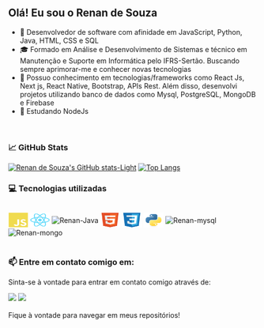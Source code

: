 ## Olá! Eu sou o Renan de Souza

- 🔭 Desenvolvedor de software com afinidade em JavaScript, Python, Java, HTML, CSS e SQL
- 🎓 Formado em Análise e Desenvolvimento de Sistemas e técnico em Manutenção e Suporte em Informática pelo IFRS-Sertão. Buscando sempre aprimorar-me e conhecer novas tecnologias
- 🤔 Possuo conhecimento em tecnologias/frameworks como React Js, Next js, React Native, Bootstrap, APIs Rest. Além disso, desenvolvi projetos utilizando banco de dados como Mysql, PostgreSQL, MongoDB e Firebase
- 📕 Estudando NodeJs
</br>

### 📈 GitHub Stats

[![Renan de Souza's GitHub stats-Light](https://github-readme-stats.vercel.app/api?username=Renan1102\&show_icons=true\&theme=algolia&count_private=true)](https://github.com/Renan1102?tab=repositories)
[![Top Langs](https://github-readme-stats.vercel.app/api/top-langs/?username=Renan1102&layout=compact&theme=algolia)](https://github.com/Renan1102?tab=repositories)
</br>

### 💻 Tecnologias utilizadas

<div style="display: inline_block"><br>
  <img align="center" alt="Renan-Js" height="30" width="40" src="https://raw.githubusercontent.com/devicons/devicon/master/icons/javascript/javascript-plain.svg">
  <img align="center" alt="Renan-React" height="30" width="40" src="https://raw.githubusercontent.com/devicons/devicon/master/icons/react/react-original.svg">
  <img align="center" alt="Renan-Java" height="30" width="40" src="https://cdn.jsdelivr.net/gh/devicons/devicon@latest/icons/java/java-original-wordmark.svg" />
  <img align="center" alt="Renan-HTML" height="30" width="40" src="https://raw.githubusercontent.com/devicons/devicon/master/icons/html5/html5-original.svg">
  <img align="center" alt="Renan-CSS" height="30" width="40" src="https://raw.githubusercontent.com/devicons/devicon/master/icons/css3/css3-original.svg">
  <img align="center" alt="Renan-Python" height="30" width="40" src="https://raw.githubusercontent.com/devicons/devicon/master/icons/python/python-original.svg">
  <img align="center" alt="Renan-mysql" height="30" width="40" src="https://cdn.jsdelivr.net/gh/devicons/devicon@latest/icons/mysql/mysql-original.svg" />
  <img align="center" alt="Renan-mongo" height="30" width="40" src="https://cdn.jsdelivr.net/gh/devicons/devicon@latest/icons/mongodb/mongodb-plain-wordmark.svg" />
</div></br>

### 📫 Entre em contato comigo em:
Sinta-se à vontade para entrar em contato comigo através de:
<div> 
  <a href = "mailto:renandesouza1102@gmail.com"><img src="https://img.shields.io/badge/-Gmail-%23333?style=for-the-badge&logo=gmail&logoColor=white" target="_blank"></a>
  <a href="https://www.linkedin.com/in/renan-de-souza-795b22195/" target="_blank"><img src="https://img.shields.io/badge/-LinkedIn-%230077B5?style=for-the-badge&logo=linkedin&logoColor=white" target="_blank"></a> 
</div>
</br>
Fique à vontade para navegar em meus repositórios!
